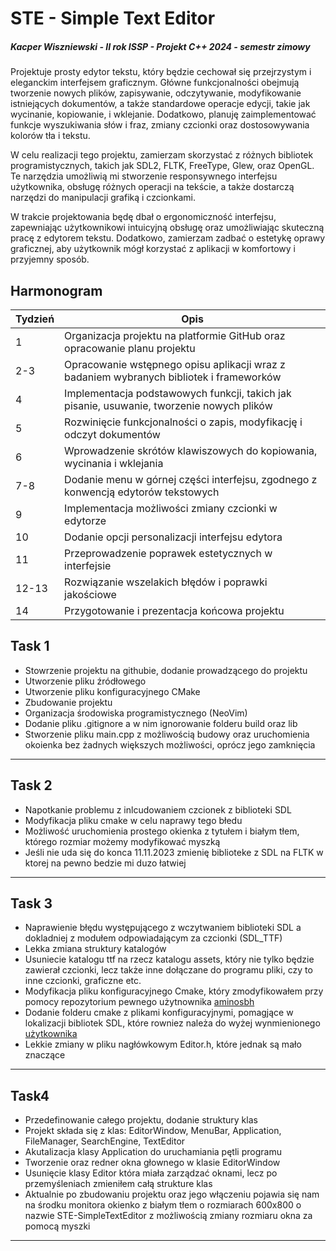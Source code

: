 # STE - Simple Text Editor
##### Kacper Wiszniewski - II rok ISSP - Projekt C++ 2024 - semestr zimowy

Projektuje prosty edytor tekstu, który będzie cechował się przejrzystym i eleganckim interfejsem graficznym. Główne funkcjonalności obejmują tworzenie nowych plików, zapisywanie, odczytywanie, modyfikowanie istniejących dokumentów, a także standardowe operacje edycji, takie jak wycinanie, kopiowanie, i wklejanie. Dodatkowo, planuję zaimplementować funkcje wyszukiwania słów i fraz, zmiany czcionki oraz dostosowywania kolorów tła i tekstu.

W celu realizacji tego projektu, zamierzam skorzystać z różnych bibliotek programistycznych, takich jak SDL2, FLTK, FreeType, Glew, oraz OpenGL. Te narzędzia umożliwią mi stworzenie responsywnego interfejsu użytkownika, obsługę różnych operacji na tekście, a także dostarczą narzędzi do manipulacji grafiką i czcionkami.

W trakcie projektowania będę dbał o ergonomiczność interfejsu, zapewniając użytkownikowi intuicyjną obsługę oraz umożliwiając skuteczną pracę z edytorem tekstu. Dodatkowo, zamierzam zadbać o estetykę oprawy graficznej, aby użytkownik mógł korzystać z aplikacji w komfortowy i przyjemny sposób.

## Harmonogram

| Tydzień  | Opis                                                                             |
| -------- | -------------------------------------------------------------------------------- |
| 1        | Organizacja projektu na platformie GitHub oraz opracowanie planu projektu       |
| 2-3      | Opracowanie wstępnego opisu aplikacji wraz z badaniem wybranych bibliotek i frameworków |
| 4        | Implementacja podstawowych funkcji, takich jak pisanie, usuwanie, tworzenie nowych plików |
| 5        | Rozwinięcie funkcjonalności o zapis, modyfikację i odczyt dokumentów            |
| 6        | Wprowadzenie skrótów klawiszowych do kopiowania, wycinania i wklejania           |
| 7-8      | Dodanie menu w górnej części interfejsu, zgodnego z konwencją edytorów tekstowych |
| 9        | Implementacja możliwości zmiany czcionki w edytorze                              |
| 10       | Dodanie opcji personalizacji interfejsu edytora                                 |
| 11       | Przeprowadzenie poprawek estetycznych w interfejsie                              |
| 12-13    | Rozwiązanie wszelakich błędów i poprawki jakościowe                             |
| 14       | Przygotowanie i prezentacja końcowa projektu                                     |



## Task 1
- Stowrzenie projektu na githubie, dodanie prowadzącego do projektu
- Utworzenie pliku źródłowego
- Utworzenie pliku konfiguracyjnego CMake
- Zbudowanie projektu
- Organizacja środowiska programistycznego (NeoVim)
- Dodanie pliku .gitignore a w nim ignorowanie folderu build oraz lib
- Stworzenie pliku main.cpp z możliwością budowy oraz uruchomienia okoienka bez żadnych większych możliwości, oprócz jego zamknięcia
---

## Task 2 
- Napotkanie problemu z inlcudowaniem czcionek z biblioteki SDL
- Modyfikacja pliku cmake w celu naprawy tego błedu 
- Możliwość uruchomienia prostego okienka z tytułem i białym tłem, którego rozmiar możemy modyfikować myszką
- Jeśli nie uda się do konca 11.11.2023 zmienię biblioteke z SDL na FLTK w ktorej na pewno bedzie mi duzo łatwiej
---
## Task 3 
- Naprawienie błędu występującego z wczytwaniem biblioteki SDL a dokladniej z modułem odpowiadającym za czcionki (SDL_TTF)
- Lekka zmiana struktury katalogów
- Usuniecie katalogu ttf na rzecz katalogu assets, który nie tylko będzie zawierał czcionki, lecz także inne dołączane do programu pliki, czy to inne czcionki, graficzne etc.
- Modyfikacja pliku konfiguracyjnego Cmake, który zmodyfikowałem przy pomocy repozytorium pewnego użytnownika [aminosbh](https://github.com/aminosbh/sdl2-ttf-sample)
- Dodanie folderu cmake z plikami konfiguracyjnymi, pomagjące w lokalizacji bibliotek SDL, które rowniez należa do wyżej wynmienionego [użytkownika](https://github.com/aminosbh)
- Lekkie zmiany w pliku nagłówkowym Editor.h, które jednak są mało znaczące
---
## Task4
- Przedefinowanie całego projektu, dodanie struktury klas 
- Projekt składa się z klas: EditorWindow, MenuBar, Application, FileManager, SearchEngine, TextEditor
- Akutalizacja klasy Application do uruchamiania pętli programu
- Tworzenie oraz redner okna głownego w klasie EditorWindow
- Usunięcie klasy Editor która miała zarządzać oknami, lecz po przemyśleniach zmieniłem całą strukture klas
- Aktualnie po zbudowaniu projektu oraz jego włączeniu pojawia się nam na środku monitora okienko z białym tłem o rozmiarach 600x800 o nazwie STE-SimpleTextEditor z możliwością zmiany rozmiaru okna za pomocą myszki
---
